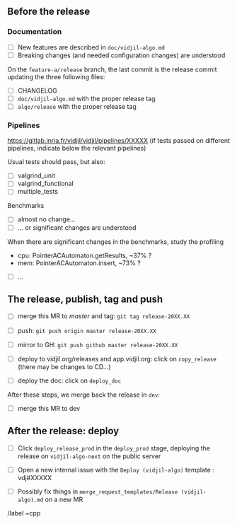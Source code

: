 
## Before the release

### Documentation

* [ ] New features are described in `doc/vidjil-algo.md`
* [ ] Breaking changes (and needed configuration changes) are understood
 
On the `feature-a/release` branch, the last commit is the release commit updating the three following files:
 * [ ] CHANGELOG
 * [ ] `doc/vidjil-algo.md` with the proper release tag
 * [ ] `algo/release` with the proper release tag

### Pipelines

https://gitlab.inria.fr/vidjil/vidjil/pipelines/XXXXX
(if tests passed on different pipelines, indicate below the relevant pipelines)

Usual tests should pass, but also:
* [ ] valgrind_unit
* [ ] valgrind_functional
* [ ] multiple_tests

Benchmarks
* [ ] almost no change...
* [ ] ... or significant changes are understood

When there are significant changes in the benchmarks, study the profiling
* cpu: PointerACAutomaton.getResults, ~37% ?
* mem: PointerACAutomaton.insert, ~73% ?
* [ ] ... 

## The release, publish, tag and push

* [ ] merge this MR to *master* and tag: `git tag release-20XX.XX` 
* [ ] push: `git push origin master release-20XX.XX`
* [ ] mirror to GH: `git push github master release-20XX.XX`
* [ ] deploy to vidjil.org/releases and app.vidjil.org: click on `copy_release` (there may be changes to CD...)
* [ ] deploy the doc: click on `deploy_doc`


After these steps, we merge back the release in `dev`:
* [ ] merge this MR to dev

## After the release: deploy

* [ ] Click `deploy_release_prod` in the `deploy_prod` stage, deploying the release on `vidjil-algo-next` on the public server
* [ ] Open a new internal issue with the `Deploy (vidjil-algo)` template : vdj#XXXXX

* [ ] Possibly fix things in `merge_request_templates/Release (vidjil-algo).md` on a new MR

/label ~cpp

